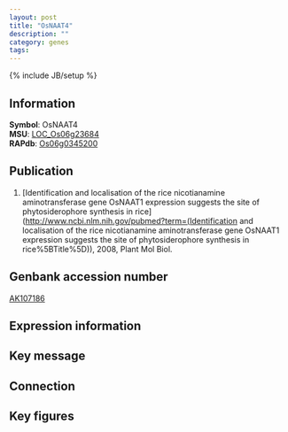 ```yaml
---
layout: post
title: "OsNAAT4"
description: ""
category: genes
tags: 
---
```

{% include JB/setup %}

## Information
__Symbol__: OsNAAT4  
__MSU__: [LOC_Os06g23684](http://rice.plantbiology.msu.edu/cgi-bin/ORF_infopage.cgi?orf=LOC_Os06g23684)  
__RAPdb__: [Os06g0345200](http://rapdb.dna.affrc.go.jp/viewer/gbrowse_details/irgsp1?name=Os06g0345200)  

## Publication
1. [Identification and localisation of the rice nicotianamine aminotransferase gene OsNAAT1 expression suggests the site of phytosiderophore synthesis in rice](http://www.ncbi.nlm.nih.gov/pubmed?term=(Identification and localisation of the rice nicotianamine aminotransferase gene OsNAAT1 expression suggests the site of phytosiderophore synthesis in rice%5BTitle%5D)), 2008, Plant Mol Biol.

## Genbank accession number
[AK107186](http://www.ncbi.nlm.nih.gov/nuccore/AK107186)

## Expression information

## Key message

## Connection

## Key figures


